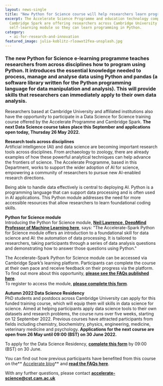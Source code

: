 ```yaml
---
layout: news-single
title: "New Python for Science course will help researchers learn programming skills "
excerpt: The Accelerate Science Programme and education technology company
  Cambridge Spark are offering researchers across Cambridge University a new
  self-learning module so they can learn programming in Python.
category:
  - ai-for-research-and-innovation
featured_image: julia-koblitz-rloawxt2fea-unsplash.jpg
---
```

### The new Python for Science e-learning programme teaches researchers from across disciplines how to program using Python. It introduces the essential knowledge needed to process, manage and analyse data using Python and pandas (a software library written for the Python programming language for data manipulation and analysis). This will provide skills that researchers can immediately apply to their own data analysis.

Researchers based at Cambridge University and affiliated institutions also have the opportunity to participate in a Data Science for Science training course offered by the Accelerate Programme and Cambridge Spark. **The next Data Science course takes place this September and applications open today, Thursday 26 May 2022.**

**Research tools across disciplines**\
Artificial intelligence (AI) and data science are becoming important research tools across disciplines. From archaeology to zoology, there are already examples of how these powerful analytical techniques can help advance the frontiers of science. The Accelerate Programme, based in this Department, works to support the wider adoption of AI for science, empowering a community of researchers to pursue new AI-enabled research directions.

Being able to handle data effectively is central to deploying AI. Python is a programming language that can support data processing and is often used in AI applications. This Python module addresses the need for more accessible resources that allow researchers to learn foundational coding skills.

**Python for Science module**\
Introducing the Python for Science module, **[Neil Lawrence, DeepMind Professor of Machine Learning here](https://www.cst.cam.ac.uk/people/ndl21)**, says: "The Accelerate-Spark Python for Science module offers an introduction to a foundational skill for data science and AI: the automation of data processing. It is tailored to researchers, taking participants through a series of data analysis questions and demonstrating how to answer those questions using Python."

The Accelerate-Spark Python for Science module can be accessed via Cambridge Spark’s learning platform. Participants can complete the course at their own pace and receive feedback on their progress via the platform.\
To find out more about this opportunity, **[please see the FAQs published here](https://acceleratescience.github.io/python-for-science-FAQ.html)**.\
To register to access the module, **[please complete this form](https://tinyurl.com/2p8zbdsb)**.

**Autumn 2022 Data Science Residency**\
PhD students and postdocs across Cambridge University can apply for this funded training course, which will equip them will skills in data science for science. Aimed at helping participants apply data science tools to their own datasets and research problems, the course runs over five weeks, starting on 12 September 2022. Previous courses have attracted participants from fields including chemistry, biochemistry, physics, engineering, medicine, veterinary medicine and psychology. **Applications for the next course are open from 26 May until 09:00 (BST) on 30 June 2022.** 

To apply for the Data Science Residency, **[complete this form](https://forms.gle/4pYivt1Bo8n9JBf86)** by 09:00 (BST) on 30 June.

You can find out how previous participants have benefited from this course on the** [Accelerate blog](https://acceleratescience.github.io/blog/)** and **[read the FAQs here](https://www.cst.cam.ac.uk/data-science-residency-faqs)**.

With any further questions, please contact **[accelerate-science@cst.cam.ac.uk](mailto:accelerate-science@cst.cam.ac.uk)**
